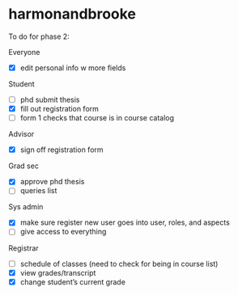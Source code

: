 ﻿# harmonandbrooke

To do for phase 2:

Everyone
- [x] edit personal info w more fields

Student
- [ ] phd submit thesis
- [x] fill out registration form
- [ ] form 1 checks that course is in course catalog

Advisor
- [x] sign off registration form

Grad sec
- [x] approve phd thesis
- [ ] queries list

Sys admin
- [x] make sure register new user goes into user, roles, and aspects
- [ ] give access to everything

Registrar
- [ ] schedule of classes (need to check for being in course list)
- [x] view grades/transcript
- [x] change student’s current grade
